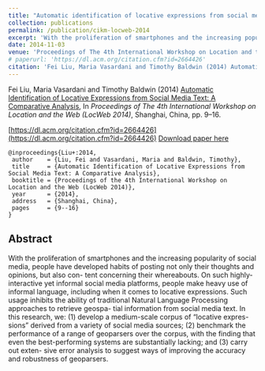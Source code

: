 ```yaml
---
title: "Automatic identification of locative expressions from social media text: A comparative analysis"
collection: publications
permalink: /publication/cikm-locweb-2014
excerpt: 'With the proliferation of smartphones and the increasing popularity of social media, people have developed habits of posting not only their thoughts and opinions, but also con- tent concerning their whereabouts. On such highly-interactive yet informal social media platforms, people make heavy use of informal language, including when it comes to locative expressions. Such usage inhibits the ability of traditional Natural Language Processing approaches to retrieve geospa- tial information from social media text. In this research, we: (1) develop a medium-scale corpus of “locative expres- sions” derived from a variety of social media sources; (2) benchmark the performance of a range of geoparsers over the corpus, with the finding that even the best-performing systems are substantially lacking; and (3) carry out exten- sive error analysis to suggest ways of improving the accuracy and robustness of geoparsers.'
date: 2014-11-03
venue: 'Proceedings of The 4th International Workshop on Location and the Web (LocWeb 2014)'
# paperurl: 'https://dl.acm.org/citation.cfm?id=2664426'
citation: 'Fei Liu, Maria Vasardani and Timothy Baldwin (2014) Automatic Identification of Locative Expressions from Social Media Text: A Comparative Analysis, In <i>Proceedings of The 4th International Workshop on Location and the Web (LocWeb 2014)</i>, Shanghai, China, pp. 9–16.'
---
```


Fei Liu, Maria Vasardani and Timothy Baldwin (2014) [Automatic Identification of Locative Expressions from Social Media Text: A Comparative Analysis](http://liufly.github.io/files/papers/cikm-locweb2014.pdf), In <i>Proceedings of The 4th International Workshop on Location and the Web (LocWeb 2014)</i>, Shanghai, China, pp. 9–16.

[https://dl.acm.org/citation.cfm?id=2664426](https://dl.acm.org/citation.cfm?id=2664426)
[Download paper here](http://liufly.github.io/files/papers/cikm-locweb2014.pdf)

```
@inproceedings{Liu+:2014,
 author    = {Liu, Fei and Vasardani, Maria and Baldwin, Timothy},
 title     = {Automatic Identification of Locative Expressions from Social Media Text: A Comparative Analysis},
 booktitle = {Proceedings of the 4th International Workshop on Location and the Web (LocWeb 2014)},
 year      = {2014},
 address   = {Shanghai, China},
 pages     = {9--16}
} 
```

## Abstract
With the proliferation of smartphones and the increasing popularity of social media, people have developed habits of posting not only their thoughts and opinions, but also con- tent concerning their whereabouts. On such highly-interactive yet informal social media platforms, people make heavy use of informal language, including when it comes to locative expressions. Such usage inhibits the ability of traditional Natural Language Processing approaches to retrieve geospa- tial information from social media text. In this research, we: (1) develop a medium-scale corpus of “locative expres- sions” derived from a variety of social media sources; (2) benchmark the performance of a range of geoparsers over the corpus, with the finding that even the best-performing systems are substantially lacking; and (3) carry out exten- sive error analysis to suggest ways of improving the accuracy and robustness of geoparsers.
